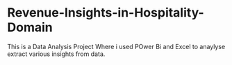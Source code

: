 # Revenue-Insights-in-Hospitality-Domain
This is a Data Analysis Project Where i used POwer Bi and Excel
to anaylyse extract various insights from data.

